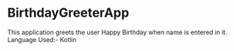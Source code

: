 # BirthdayGreeterApp
This application greets the user Happy Birthday when name is entered in it.\
Language Used:- Kotlin
